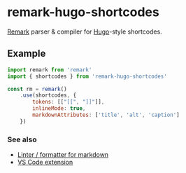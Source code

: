 # remark-hugo-shortcodes

[Remark](https://github.com/gnab/remark) parser & compiler for [Hugo](https://gohugo.io/content-management/shortcodes/)-style shortcodes.

## Example

```js
import remark from 'remark'
import { shortcodes } from 'remark-hugo-shortcodes'

const rm = remark()
    .use(shortcodes, {
        tokens: [["[[", "]]"]],
        inlineMode: true,
        markdownAttributes: ['title', 'alt', 'caption']
    })

```

### See also

-   [Linter / formatter for markdown](https://github.com/HitkoDev/md-shortcodes-lint/tree/master/packages/remark-hugo-lint)
-   [VS Code extension](https://github.com/HitkoDev/md-shortcodes-lint/tree/master/packages/vscode-remark-hugo)
